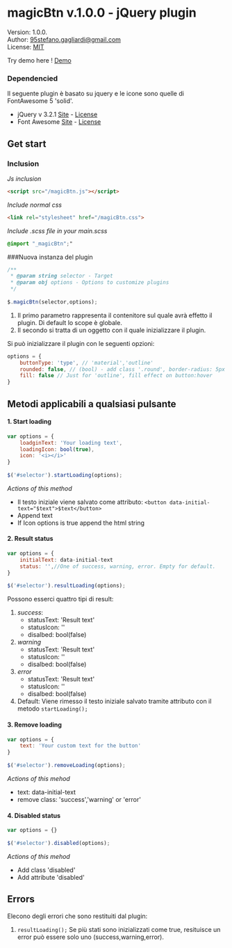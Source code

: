 # magicBtn v.1.0.0 - jQuery plugin
Version: 1.0.0.  
Author: 95stefano.gagliardi@gmail.com  
License: [MIT](https://github.com/Spolaa/freedom-template/blob/master/LICENSE)

Try demo here ! [Demo]()

### Dependencied

Il seguente plugin è basato su jquery e le icone sono quelle di FontAwesome 5 'solid'.

- jQuery v 3.2.1 [Site](https://jquery.com/) - [License](https://jquery.org/license/)
- Font Awesome [Site](http://fontawesome.io/) - [License](http://fontawesome.io/license/)
## Get start
### Inclusion

_Js inclusion_  
```html
<script src="/magicBtn.js"></script>
```  

_Include normal css_  
```html
<link rel="stylesheet" href="/magicBtn.css">
```
 
_Include .scss file in your main.scss_  
```scss
@import "_magicBtn";"
```


###Nuova instanza del plugin

```javascript
/**
 * @param string selector - Target
 * @param obj options - Options to customize plugins
 */
 
$.magicBtn(selector,options);
```
1. Il primo parametro rappresenta il contenitore sul quale avrà effetto il plugin. Di default lo scope è globale.
2. Il secondo si tratta di un oggetto con il quale inizializzare il plugin.
   

Si può inizializzare il plugin con le seguenti opzioni:

```javascript
options = {
    buttonType: 'type', // 'material','outline'
    rounded: false, // (bool) - add class '.round', border-radius: 5px
    fill: false // Just for 'outline', fill effect on button:hover
}
```


## Metodi applicabili a qualsiasi pulsante

#### 1. Start loading
```javascript
var options = {
    loadginText: 'Your loading text',
    loadingIcon: bool(true),
    icon: '<i></i>'
}  
  
$('#selector').startLoading(options);
```
_Actions of this method_
- Il testo iniziale viene salvato come attributo: ```<button data-initial-text="$text">$text</button>```
- Append text
- If Icon options is true append the html string


#### 2. Result status
```javascript
var options = { 
    initialText: data-initial-text
    status: '',//One of success, warning, error. Empty for default.
}
  
$('#selector').resultLoading(options);
```
Possono esserci quattro tipi di result:
1. _success_:
    - statusText: 'Result text'
    - statusIcon: '<code><i></i></code>'
    - disalbed: bool(false)
2. _warning_
    - statusText: 'Result text'
    - statusIcon: '<code><i></i></code>'
    - disalbed: bool(false)
3. _error_
    - statusText: 'Result text'
    - statusIcon: '<i></i>'
    - disalbed: bool(false)
4. Default: Viene rimesso il testo iniziale salvato tramite attributo con il metodo <code>startLoading();</code>

#### 3. Remove loading

```javascript
var options = {
    text: 'Your custom text for the button'
}  
  
$('#selector').removeLoading(options);
```
_Actions of this mehod_
- text: data-initial-text 
- remove class: 'success','warning' or 'error'

#### 4. Disabled status
```javascript
var options = {}  
  
$('#selector').disabled(options);
```
_Actions of this mehod_
- Add class 'disabled'  
- Add attribute 'disabled'

## Errors

Elecono degli errori che sono restituiti dal plugin:

1. <code>resultLoading();</code> Se più stati sono inizializzati come true, resituisce un error può
essere solo uno (success,warning,error).
